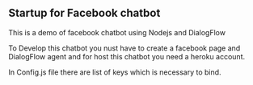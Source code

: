 ## Startup for Facebook chatbot 

This is a demo of facebook chatbot using Nodejs and DialogFlow

To Develop this chatbot you nust have to create a facebook page and DialogFlow agent 
and for host this chatbot you need a heroku account.

In Config.js file there are list of keys which is necessary  to  bind.
